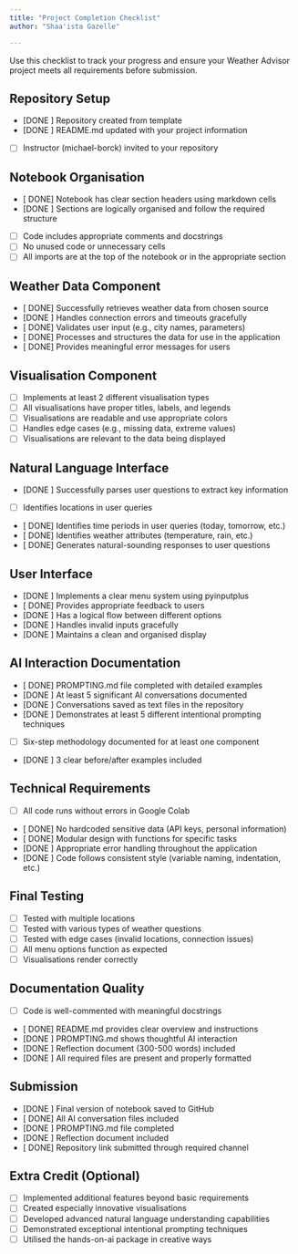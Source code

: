 ```yaml
---
title: "Project Completion Checklist"
author: "Shaa'ista Gazelle"

---
```


Use this checklist to track your progress and ensure your Weather Advisor project meets all requirements before submission.

## Repository Setup

- [DONE ] Repository created from template
- [DONE ] README.md updated with your project information
- [ ] Instructor (michael-borck) invited to your repository

## Notebook Organisation

- [ DONE] Notebook has clear section headers using markdown cells
- [DONE ] Sections are logically organised and follow the required structure
- [ ] Code includes appropriate comments and docstrings
- [ ] No unused code or unnecessary cells
- [ ] All imports are at the top of the notebook or in the appropriate section

## Weather Data Component

- [ DONE] Successfully retrieves weather data from chosen source
- [DONE ] Handles connection errors and timeouts gracefully
- [ DONE] Validates user input (e.g., city names, parameters)
- [ DONE] Processes and structures the data for use in the application
- [ DONE] Provides meaningful error messages for users

## Visualisation Component

- [ ] Implements at least 2 different visualisation types
- [ ] All visualisations have proper titles, labels, and legends
- [ ] Visualisations are readable and use appropriate colors
- [ ] Handles edge cases (e.g., missing data, extreme values)
- [ ] Visualisations are relevant to the data being displayed

## Natural Language Interface

- [DONE ] Successfully parses user questions to extract key information
- [ ] Identifies locations in user queries
- [ DONE] Identifies time periods in user queries (today, tomorrow, etc.)
- [ DONE] Identifies weather attributes (temperature, rain, etc.)
- [ DONE] Generates natural-sounding responses to user questions

## User Interface

- [DONE ] Implements a clear menu system using pyinputplus
- [ DONE] Provides appropriate feedback to users
- [DONE ] Has a logical flow between different options
- [DONE ] Handles invalid inputs gracefully
- [DONE ] Maintains a clean and organised display

## AI Interaction Documentation

- [ DONE] PROMPTING.md file completed with detailed examples
- [DONE ] At least 5 significant AI conversations documented
- [DONE ] Conversations saved as text files in the repository
- [DONE ] Demonstrates at least 5 different intentional prompting techniques
- [ ] Six-step methodology documented for at least one component
- [DONE ] 3 clear before/after examples included

## Technical Requirements

- [ ] All code runs without errors in Google Colab
- [ DONE] No hardcoded sensitive data (API keys, personal information)
- [ DONE] Modular design with functions for specific tasks
- [DONE ] Appropriate error handling throughout the application
- [DONE ] Code follows consistent style (variable naming, indentation, etc.)

## Final Testing

- [ ] Tested with multiple locations
- [ ] Tested with various types of weather questions
- [ ] Tested with edge cases (invalid locations, connection issues)
- [ ] All menu options function as expected
- [ ] Visualisations render correctly

## Documentation Quality

- [ ] Code is well-commented with meaningful docstrings
- [ DONE] README.md provides clear overview and instructions
- [DONE ] PROMPTING.md shows thoughtful AI interaction
- [DONE ] Reflection document (300-500 words) included
- [DONE ] All required files are present and properly formatted

## Submission

- [DONE ] Final version of notebook saved to GitHub
- [ DONE] All AI conversation files included
- [DONE ] PROMPTING.md file completed
- [DONE ] Reflection document included
- [ DONE] Repository link submitted through required channel

## Extra Credit (Optional)

- [ ] Implemented additional features beyond basic requirements
- [ ] Created especially innovative visualisations
- [ ] Developed advanced natural language understanding capabilities
- [ ] Demonstrated exceptional intentional prompting techniques
- [ ] Utilised the hands-on-ai package in creative ways
